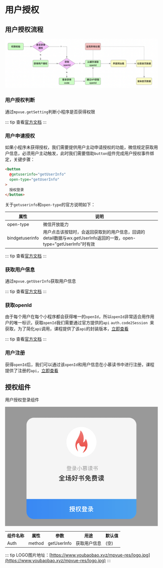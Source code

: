 # 用户授权

## 用户授权流程
![auth](../images/auth.png)

### 用户授权判断
通过`mpvue.getSetting`判断小程序是否获得权限

::: tip
查看[官方文档](https://developers.weixin.qq.com/miniprogram/dev/api/open-api/setting/wx.getSetting.html)
:::

### 用户申请授权
如果小程序未获得授权，我们需要提供用户主动申请授权的功能，微信规定获取用户信息，必须用户主动触发，此时我们需要借助`button`组件完成用户授权事件绑定，关键步骤：
```html
<button
  @getuserinfo="getUserInfo"
  open-type="getUserInfo"
>
  授权登录
</button>
```
关于`getuserinfo`和`open-type`的官方说明如下：

| 属性 | 说明 |
| --- | --- |
| open-type	| 微信开放能力	 |
| bindgetuserinfo | 用户点击该按钮时，会返回获取到的用户信息，回调的detail数据与wx.getUserInfo返回的一致，open-type="getUserInfo"时有效 |

::: tip
查看[官方文档](https://developers.weixin.qq.com/miniprogram/dev/framework/open-ability/authorize.html)
:::

### 获取用户信息
通过`mpvue.getUserInfo`获取用户信息

::: tip
查看[官方文档](https://developers.weixin.qq.com/miniprogram/dev/api/open-api/user-info/wx.getUserInfo.html)
:::

### 获取openId
由于每个用户在每个小程序都会获得唯一的`openId`，所以`openId`非常适合用作用户的唯一标识，获取`openId`我们需要通过官方提供的`api` `auth.code2Session
`来获取，为了简化`api`调用，课程提供了该`api`的封装版本，[立即查看](https://www.youbaobao.xyz/mpvue-docs/api/#%E8%8E%B7%E5%8F%96%E5%BE%AE%E4%BF%A1%E7%94%A8%E6%88%B7%E7%9A%84openid)

::: tip
查看[官方文档](https://developers.weixin.qq.com/miniprogram/dev/api-backend/open-api/login/auth.code2Session.html)
:::

### 用户注册
获得`openId`后，我们可以通过该`openId`和用户信息在小慕读书中进行注册，课程提供了注册的`api`，[立即查看](https://www.youbaobao.xyz/mpvue-docs/api/#%E7%94%A8%E6%88%B7%E6%B3%A8%E5%86%8C)

## 授权组件
用户授权登录组件

![component_auth](../images/component_auth.png)
<table>
    <tr>
        <th>组件名称</th>
        <th>属性</th>
        <th>参数</th>
        <th>用途</th>
        <th>默认值</th>
    </tr>
    <tr>
        <td rowspan="11">Auth</td>
        <td>method</td>
        <td>getUserInfo</td>
        <td>获取用户信息</td>
        <td>(空)</td>
    </tr>
</table>

::: tip
LOGO图片地址：[https://www.youbaobao.xyz/mpvue-res/logo.jpg](https://www.youbaobao.xyz/mpvue-res/logo.jpg)
:::
